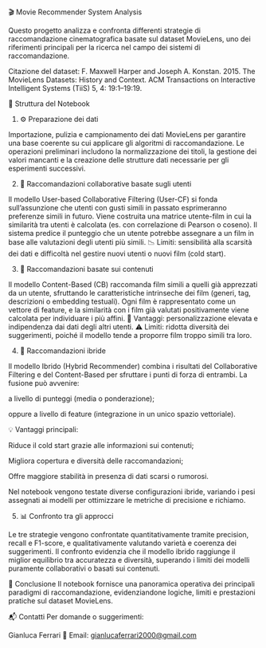🎬 Movie Recommender System Analysis

Questo progetto analizza e confronta differenti strategie di raccomandazione cinematografica basate sul dataset MovieLens, uno dei riferimenti principali per la ricerca nel campo dei sistemi di raccomandazione.

Citazione del dataset:
F. Maxwell Harper and Joseph A. Konstan. 2015. The MovieLens Datasets: History and Context.
ACM Transactions on Interactive Intelligent Systems (TiiS) 5, 4: 19:1–19:19.

🧱 Struttura del Notebook
1. ⚙️ Preparazione dei dati

Importazione, pulizia e campionamento dei dati MovieLens per garantire una base coerente su cui applicare gli algoritmi di raccomandazione.
Le operazioni preliminari includono la normalizzazione dei titoli, la gestione dei valori mancanti e la creazione delle strutture dati necessarie per gli esperimenti successivi.

2. 👥 Raccomandazioni collaborative basate sugli utenti

Il modello User-based Collaborative Filtering (User-CF) si fonda sull’assunzione che utenti con gusti simili in passato esprimeranno preferenze simili in futuro.
Viene costruita una matrice utente-film in cui la similarità tra utenti è calcolata (es. con correlazione di Pearson o coseno).
Il sistema predice il punteggio che un utente potrebbe assegnare a un film in base alle valutazioni degli utenti più simili.
📉 Limiti: sensibilità alla scarsità dei dati e difficoltà nel gestire nuovi utenti o nuovi film (cold start).

3. 🧠 Raccomandazioni basate sui contenuti

Il modello Content-Based (CB) raccomanda film simili a quelli già apprezzati da un utente, sfruttando le caratteristiche intrinseche dei film (generi, tag, descrizioni o embedding testuali).
Ogni film è rappresentato come un vettore di feature, e la similarità con i film già valutati positivamente viene calcolata per individuare i più affini.
🎯 Vantaggi: personalizzazione elevata e indipendenza dai dati degli altri utenti.
⚠️ Limiti: ridotta diversità dei suggerimenti, poiché il modello tende a proporre film troppo simili tra loro.

4. 🔀 Raccomandazioni ibride

Il modello Ibrido (Hybrid Recommender) combina i risultati del Collaborative Filtering e del Content-Based per sfruttare i punti di forza di entrambi.
La fusione può avvenire:

a livello di punteggi (media o ponderazione);

oppure a livello di feature (integrazione in un unico spazio vettoriale).

💡 Vantaggi principali:

Riduce il cold start grazie alle informazioni sui contenuti;

Migliora copertura e diversità delle raccomandazioni;

Offre maggiore stabilità in presenza di dati scarsi o rumorosi.

Nel notebook vengono testate diverse configurazioni ibride, variando i pesi assegnati ai modelli per ottimizzare le metriche di precisione e richiamo.

5. 📊 Confronto tra gli approcci

Le tre strategie vengono confrontate quantitativamente tramite precision, recall e F1-score, e qualitativamente valutando varietà e coerenza dei suggerimenti.
Il confronto evidenzia che il modello ibrido raggiunge il miglior equilibrio tra accuratezza e diversità, superando i limiti dei modelli puramente collaborativi o basati sui contenuti.

💬 Conclusione
Il notebook fornisce una panoramica operativa dei principali paradigmi di raccomandazione, evidenziandone logiche, limiti e prestazioni pratiche sul dataset MovieLens.

📬 Contatti
Per domande o suggerimenti:

Gianluca Ferrari
📧 Email: gianlucaferrari2000@gmail.com
